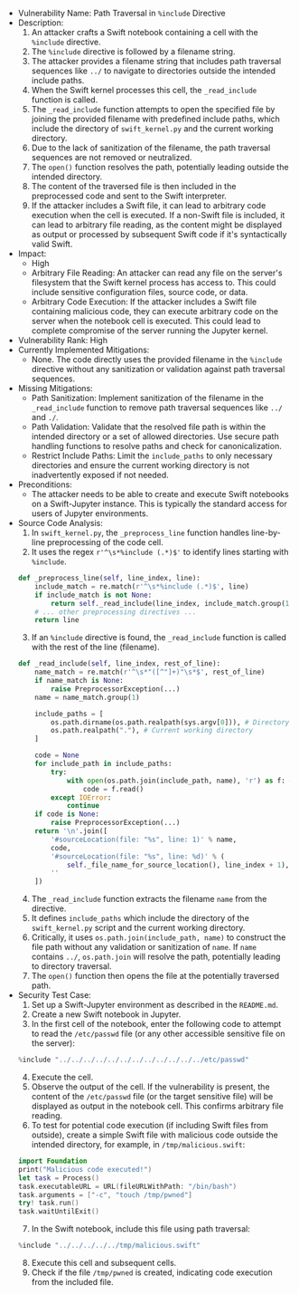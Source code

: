 - Vulnerability Name: Path Traversal in `%include` Directive
- Description:
  1. An attacker crafts a Swift notebook containing a cell with the `%include` directive.
  2. The `%include` directive is followed by a filename string.
  3. The attacker provides a filename string that includes path traversal sequences like `../` to navigate to directories outside the intended include paths.
  4. When the Swift kernel processes this cell, the `_read_include` function is called.
  5. The `_read_include` function attempts to open the specified file by joining the provided filename with predefined include paths, which include the directory of `swift_kernel.py` and the current working directory.
  6. Due to the lack of sanitization of the filename, the path traversal sequences are not removed or neutralized.
  7. The `open()` function resolves the path, potentially leading outside the intended directory.
  8. The content of the traversed file is then included in the preprocessed code and sent to the Swift interpreter.
  9. If the attacker includes a Swift file, it can lead to arbitrary code execution when the cell is executed. If a non-Swift file is included, it can lead to arbitrary file reading, as the content might be displayed as output or processed by subsequent Swift code if it's syntactically valid Swift.
- Impact:
  - High
  - Arbitrary File Reading: An attacker can read any file on the server's filesystem that the Swift kernel process has access to. This could include sensitive configuration files, source code, or data.
  - Arbitrary Code Execution: If the attacker includes a Swift file containing malicious code, they can execute arbitrary code on the server when the notebook cell is executed. This could lead to complete compromise of the server running the Jupyter kernel.
- Vulnerability Rank: High
- Currently Implemented Mitigations:
  - None. The code directly uses the provided filename in the `%include` directive without any sanitization or validation against path traversal sequences.
- Missing Mitigations:
  - Path Sanitization: Implement sanitization of the filename in the `_read_include` function to remove path traversal sequences like `../` and `./`.
  - Path Validation: Validate that the resolved file path is within the intended directory or a set of allowed directories. Use secure path handling functions to resolve paths and check for canonicalization.
  - Restrict Include Paths: Limit the `include_paths` to only necessary directories and ensure the current working directory is not inadvertently exposed if not needed.
- Preconditions:
  - The attacker needs to be able to create and execute Swift notebooks on a Swift-Jupyter instance. This is typically the standard access for users of Jupyter environments.
- Source Code Analysis:
  1. In `swift_kernel.py`, the `_preprocess_line` function handles line-by-line preprocessing of the code cell.
  2. It uses the regex `r'^\s*%include (.*)$'` to identify lines starting with `%include`.
  ```python
  def _preprocess_line(self, line_index, line):
      include_match = re.match(r'^\s*%include (.*)$', line)
      if include_match is not None:
          return self._read_include(line_index, include_match.group(1))
      # ... other preprocessing directives ...
      return line
  ```
  3. If an `%include` directive is found, the `_read_include` function is called with the rest of the line (filename).
  ```python
  def _read_include(self, line_index, rest_of_line):
      name_match = re.match(r'^\s*"([^"]+)"\s*$', rest_of_line)
      if name_match is None:
          raise PreprocessorException(...)
      name = name_match.group(1)

      include_paths = [
          os.path.dirname(os.path.realpath(sys.argv[0])), # Directory of swift_kernel.py
          os.path.realpath("."), # Current working directory
      ]

      code = None
      for include_path in include_paths:
          try:
              with open(os.path.join(include_path, name), 'r') as f: # Vulnerable path joining
                  code = f.read()
          except IOError:
              continue
      if code is None:
          raise PreprocessorException(...)
      return '\n'.join([
          '#sourceLocation(file: "%s", line: 1)' % name,
          code,
          '#sourceLocation(file: "%s", line: %d)' % (
              self._file_name_for_source_location(), line_index + 1),
          ''
      ])
  ```
  4. The `_read_include` function extracts the filename `name` from the directive.
  5. It defines `include_paths` which include the directory of the `swift_kernel.py` script and the current working directory.
  6. Critically, it uses `os.path.join(include_path, name)` to construct the file path without any validation or sanitization of `name`. If `name` contains `../`, `os.path.join` will resolve the path, potentially leading to directory traversal.
  7. The `open()` function then opens the file at the potentially traversed path.
- Security Test Case:
  1. Set up a Swift-Jupyter environment as described in the `README.md`.
  2. Create a new Swift notebook in Jupyter.
  3. In the first cell of the notebook, enter the following code to attempt to read the `/etc/passwd` file (or any other accessible sensitive file on the server):
  ```swift
  %include "../../../../../../../../../../../../etc/passwd"
  ```
  4. Execute the cell.
  5. Observe the output of the cell. If the vulnerability is present, the content of the `/etc/passwd` file (or the target sensitive file) will be displayed as output in the notebook cell. This confirms arbitrary file reading.
  6. To test for potential code execution (if including Swift files from outside), create a simple Swift file with malicious code outside the intended directory, for example, in `/tmp/malicious.swift`:
  ```swift
  import Foundation
  print("Malicious code executed!")
  let task = Process()
  task.executableURL = URL(fileURLWithPath: "/bin/bash")
  task.arguments = ["-c", "touch /tmp/pwned"]
  try! task.run()
  task.waitUntilExit()
  ```
  7. In the Swift notebook, include this file using path traversal:
  ```swift
  %include "../../../../../tmp/malicious.swift"
  ```
  8. Execute this cell and subsequent cells.
  9. Check if the file `/tmp/pwned` is created, indicating code execution from the included file.